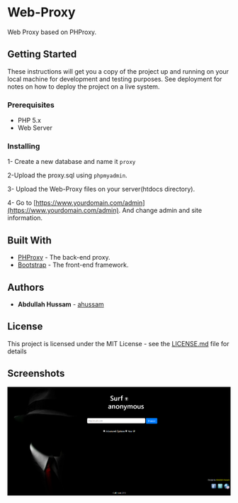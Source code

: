 # Web-Proxy 

Web Proxy based on PHProxy.

## Getting Started

These instructions will get you a copy of the project up and running on your local machine for development and testing purposes. See deployment for notes on how to deploy the project on a live system.

### Prerequisites

* PHP 5.x
* Web Server 


### Installing

1- Create a new database and name it `proxy`

2-Upload the proxy.sql using `phpmyadmin`.


3- Upload the Web-Proxy files on your server(htdocs directory).

4- Go to [https://www.yourdomain.com/admin](https://www.yourdomain.com/admin). And change admin and site information. 


## Built With

* [PHProxy](https://sourceforge.net/projects/poxy/) - The back-end proxy. 
* [Bootstrap](https://sourceforge.net/projects/poxy/) - The front-end framework.
 

## Authors

* **Abdullah Hussam** - [ahussam](https://github.com/ahussam)


## License

This project is licensed under the MIT License - see the [LICENSE.md](LICENSE.md) file for details

## Screenshots 


![SS](/img/screenshot.png)
